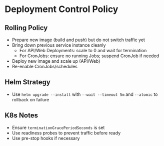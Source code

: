 # Deployment Control Policy

## Rolling Policy
- Prepare new image (build and push) but do not switch traffic yet
- Bring down previous service instance cleanly
  - For API/Web Deployments: scale to 0 and wait for termination
  - For CronJobs: ensure no running Jobs; suspend CronJob if needed
- Deploy new image and scale up (API/Web)
- Re-enable CronJobs/schedules

## Helm Strategy
- Use `helm upgrade --install` with `--wait --timeout 5m` and `--atomic` to rollback on failure

## K8s Notes
- Ensure `terminationGracePeriodSeconds` is set
- Use readiness probes to prevent traffic before ready
- Use pre-stop hooks if necessary